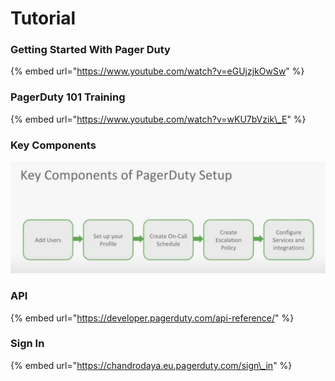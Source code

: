 # Tutorial

### Getting Started With Pager Duty

{% embed url="https://www.youtube.com/watch?v=eGUjzjkOwSw" %}

### PagerDuty 101 Training

{% embed url="https://www.youtube.com/watch?v=wKU7bVzik\_E" %}

### Key Components

![](../.gitbook/assets/image%20%281%29.png)

### API

{% embed url="https://developer.pagerduty.com/api-reference/" %}



### Sign In

{% embed url="https://chandrodaya.eu.pagerduty.com/sign\_in" %}



